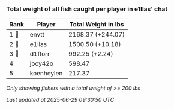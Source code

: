 ### Total weight of all fish caught per player in e1llas' chat
| Rank | Player | Total Weight in lbs |
|------|--------|---------|
| 1 🥇  | envtt | 2168.37 (+244.07) |
| 2 🥈  | e1llas | 1500.50 (+10.18) |
| 3 🥉  | d1fforr | 992.25 (+2.24) |
| 4  | jboy42o | 598.47 |
| 5  | koenheylen | 217.37 |

_Only showing fishers with a total weight of >= 200 lbs_

_Last updated at 2025-06-29 09:30:50 UTC_